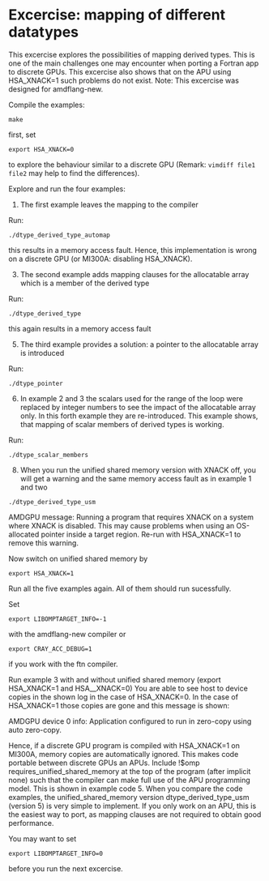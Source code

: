 # Excercise: mapping of different datatypes

This excercise explores the possibilities of mapping derived types. This is one of the main challenges one may encounter when porting a Fortran app to discrete GPUs. This excercise also shows that on the APU using HSA_XNACK=1 such problems do not exist.
Note: This excercise was designed for amdflang-new.

Compile the examples:
```
make
```
first, set 
```
export HSA_XNACK=0
```
to explore the behaviour similar to a discrete GPU (Remark: ```vimdiff file1 file2``` may help to find the differences).

Explore and run the four examples:

1) The first example leaves the mapping to the compiler

Run:
```
./dtype_derived_type_automap
```
this results in a memory access fault. Hence, this implementation is wrong on a discrete GPU (or MI300A: disabling HSA_XNACK).

3) The second example adds mapping clauses for the allocatable array which is a member of the derived type

Run:
```
./dtype_derived_type
```
this again results in a memory access fault

5) The third example provides a solution: a pointer to the allocatable array is introduced

Run:
```
./dtype_pointer
```

6) In example 2 and 3 the scalars used for the range of the loop were replaced by integer numbers to see the impact of the allocatable array only. In this forth example they are re-introduced. This example shows, that mapping of scalar members of derived types is working.

Run:
```
./dtype_scalar_members
```

8) When you run the unified shared memory version with XNACK off, you will get a warning and the same memory access fault as in example 1 and two
```
./dtype_derived_type_usm
```
AMDGPU message: Running a program that requires XNACK on a system where XNACK is disabled. This may cause problems when using an OS-allocated pointer inside a target region. Re-run with HSA_XNACK=1 to remove this warning.

Now switch on unified shared memory by 
```
export HSA_XNACK=1
```
Run all the five examples again. All of them should run sucessfully.

Set 
```
export LIBOMPTARGET_INFO=-1 
```
with the amdflang-new compiler or 
```
export CRAY_ACC_DEBUG=1

```
if you work with the ftn compiler.

Run example 3  with and without unified shared memory (export HSA_XNACK=1 and  HSA__XNACK=0)
You are able to see host to device copies in the shown log in the case of HSA_XNACK=0.
In the case of HSA_XNACK=1 those copies are gone and this message is shown:

AMDGPU device 0 info: Application configured to run in zero-copy using auto zero-copy.

Hence, if a discrete GPU program is compiled with HSA_XNACK=1 on MI300A, memory copies are automatically ignored. This makes code portable between discrete GPUs an APUs. Include !$omp requires_unified_shared_memory at the top of the program (after implicit none) such that the compiler can make full use of the APU programming model. This is shown in example code 5.
When you compare the code examples, the unified_shared_memory version dtype_derived_type_usm (version 5) is very simple to implement. If you only work on an APU, this is the easiest way to port, as mapping clauses are not required to obtain good performance.

You may want to set
```
export LIBOMPTARGET_INFO=0
```
before you run the next excercise.

